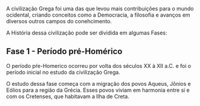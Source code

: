 
A civilização Grega foi uma das que levou mais contribuições para o mundo ocidental, criando conceitos como a Democracia, a filosofia e avanços em diversos outros campos do conehcimento.

A História dessa civilização pode ser dividida em algumas Fases:

## Fase 1 - Período pré-Homérico

O período pŕe-Homerico ocorreu por volta dos séculos XX à XII a.C. e foi o período inicial no estudo da civilização Grega.

O estudo dessa fase começa com a migração dos povos Aqueus, Jônios e Eólios para a região da Grécia. Esses povos viviam em harmonia entre si e com os Cretenses, que habitavam a Ilha de Creta. 